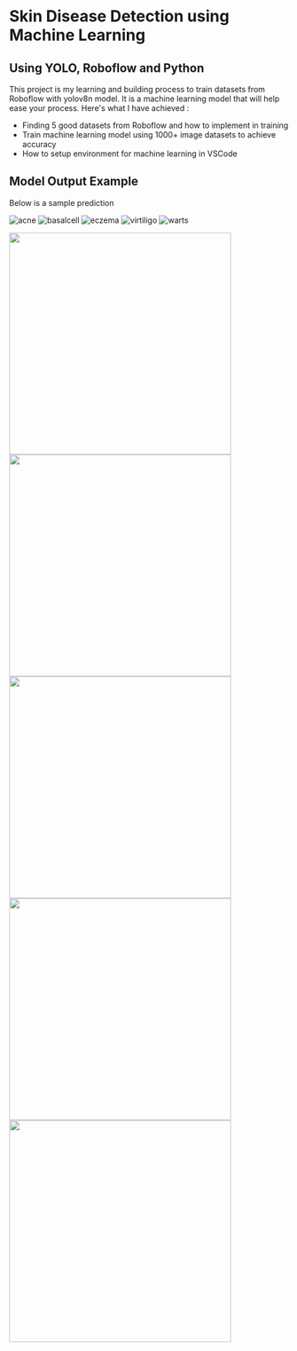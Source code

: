 # Skin Disease Detection using Machine Learning

## Using YOLO, Roboflow and Python

This project is my learning and building process to train datasets from Roboflow with yolov8n model. It is a machine learning model that will help ease your process. 
Here's what I have achieved :

  * Finding 5 good datasets from Roboflow and how to implement in training
  * Train machine learning model using 1000+ image datasets to achieve accuracy
  * How to setup environment for machine learning in VSCode

## Model Output Example

Below is a sample prediction

![acne](images/acne.png)
![basalcell](images/basalCellCarcinoma.png)
![eczema](images/eczema.png)
![virtiligo](images/virtiligo.png)
![warts](images/warts.png)

<img src ="images/acne.png" width="400"/>
<img src ="images/basalCellCarcinoma.png" width="400"/>
<img src ="images/eczema.png" width="400"/>
<img src ="images/virtiligo.png" width="400"/>
<img src ="images/warts.png" width="400"/>

